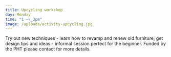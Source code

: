 ```yaml
---
title: Upcycling workshop
day: Monday
time: "1 –\_3pm"
image: /uploads/activity-upcycling.jpg
---
```

Try out new techniques - learn how to revamp and renew old furniture, get design tips and ideas - informal session perfect for the beginner. Funded by the PHT please contact for more details.